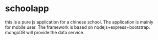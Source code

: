 # schoolapp
this is a pure js application for a chinese school.
The application is mainly for mobile user. The framework is based on nodejs+express+bootstrap.
mongoDB will provide the data service.

